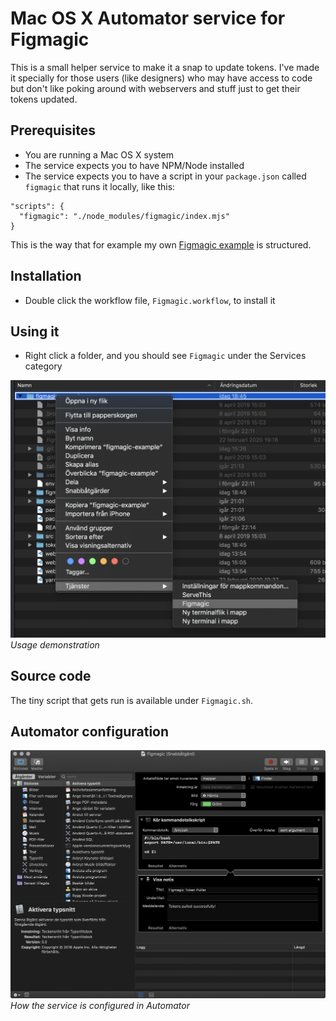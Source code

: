 # Mac OS X Automator service for Figmagic

This is a small helper service to make it a snap to update tokens. I've made it specially for those users (like designers) who may have access to code but don't like poking around with webservers and stuff just to get their tokens updated.

## Prerequisites

- You are running a Mac OS X system
- The service expects you to have NPM/Node installed
- The service expects you to have a script in your `package.json` called `figmagic` that runs it locally, like this:

```
"scripts": {
  "figmagic": "./node_modules/figmagic/index.mjs"
}
```

This is the way that for example my own [Figmagic example](https://github.com/mikaelvesavuori/figmagic-example) is structured.

## Installation

- Double click the workflow file, `Figmagic.workflow`, to install it

## Using it

- Right click a folder, and you should see `Figmagic` under the Services category

![Usage demonstration](usage.png)
_Usage demonstration_

## Source code

The tiny script that gets run is available under `Figmagic.sh`.

## Automator configuration

![How the service is configured in Automator](automator-config-figmagic.png)
_How the service is configured in Automator_
